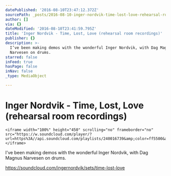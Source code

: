 ```yaml
---
datePublished: '2016-08-10T23:47:12.372Z'
sourcePath: _posts/2016-08-10-inger-nordvik-time-lost-love-rehearsal-room-recordings.md
author: []
via: {}
dateModified: '2016-08-10T23:41:59.795Z'
title: 'Inger Nordvik - Time, Lost, Love (rehearsal room recordings)'
publisher: {}
description: >-
  I’ve been making demos with the wonderful Inger Nordvik, with Dag Magnus
  Narvesen on drums.
starred: false
inFeed: true
hasPage: false
inNav: false
_type: MediaObject

---
```

# Inger Nordvik - Time, Lost, Love (rehearsal room recordings)

    <iframe width="100%" height="450" scrolling="no" frameborder="no" src="https://w.soundcloud.com/player/?url=https%3A//api.soundcloud.com/playlists/240016739&amp;color=ff5500&amp;auto_play=false&amp;hide_related=false&amp;show_comments=true&amp;show_user=true&amp;show_reposts=false"></iframe>

I've been making demos with the wonderful Inger Nordvik, with Dag Magnus Narvesen on drums.

https://soundcloud.com/ingernordvik/sets/time-lost-love